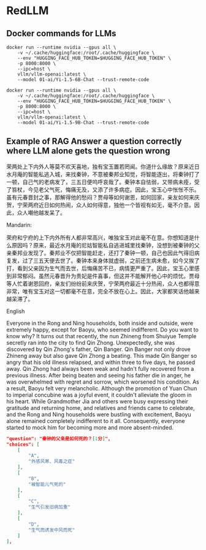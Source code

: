 # RedLLM

## Docker commands for LLMs

```
docker run --runtime nvidia --gpus all \
    -v ~/.cache/huggingface:/root/.cache/huggingface \
    --env "HUGGING_FACE_HUB_TOKEN=$HUGGING_FACE_HUB_TOKEN" \
    -p 8000:8000 \
    --ipc=host \
    vllm/vllm-openai:latest \
    --model 01-ai/Yi-1.5-6B-Chat --trust-remote-code
```

```
docker run --runtime nvidia --gpus all \
    -v ~/.cache/huggingface:/root/.cache/huggingface \
    --env "HUGGING_FACE_HUB_TOKEN=$HUGGING_FACE_HUB_TOKEN" \
    -p 8000:8000 \
    --ipc=host \
    vllm/vllm-openai:latest \
    --model 01-ai/Yi-1.5-9B-Chat --trust-remote-code
```


## Example of RAG Answer a question correctly where LLM alone gets the question wrong

荣两处上下内外人等莫不欢天喜地，独有宝玉置若罔闻。你道什么缘故？原来近日水月庵的智能私逃入城，来找秦钟，不意被秦邦业知觉，将智能逐出，将秦钟打了一顿，自己气的老病发了，三五日便呜呼哀哉了。秦钟本自怯弱，又带病未痊，受了笞杖，今见老父气死，悔痛无及，又添了许多病症。因此，宝玉心中怅怅不乐。虽有元春晋封之事，那解得他的愁闷？贾母等如何谢恩，如何回家，亲友如何来庆贺，宁荣两府近日如何热闹，众人如何得意，独他一个皆视有如无，毫不介意。因此，众人嘲他越发呆了。

Mandarin:

荣府和宁府的上下内外所有人都非常高兴，唯独宝玉对此毫不在意。你想知道是什么原因吗？原来，最近水月庵的尼姑智能私自逃进城里找秦钟，没想到被秦钟的父亲秦邦业发现了。秦邦业不仅把智能赶走，还打了秦钟一顿，自己也因此气得旧病复发，过了三五天便去世了。秦钟本来身体就虚弱，之前还生病未愈，如今又挨了打，看到父亲因为生气而去世，后悔痛苦不已，病情更严重了。因此，宝玉心里感到非常郁闷。虽然元春晋升为贵妃是件喜事，但这并不能解开他心中的烦忧。贾母等人忙着谢恩回府，亲友们纷纷前来庆贺，宁荣两府最近十分热闹，众人也都得意非常，唯有宝玉对这一切都毫不在意，完全不放在心上。因此，大家都笑话他越来越呆滞了。

English

Everyone in the Rong and Ning households, both inside and outside, were extremely happy, except for Baoyu, who seemed indifferent. Do you want to know why? It turns out that recently, the nun Zhineng from Shuiyue Temple secretly ran into the city to find Qin Zhong. Unexpectedly, she was discovered by Qin Zhong's father, Qin Banger. Qin Banger not only drove Zhineng away but also gave Qin Zhong a beating. This made Qin Banger so angry that his old illness relapsed, and within three to five days, he passed away. Qin Zhong had always been weak and hadn't fully recovered from a previous illness. After being beaten and seeing his father die in anger, he was overwhelmed with regret and sorrow, which worsened his condition. As a result, Baoyu felt very melancholic. Although the promotion of Yuan Chun to imperial concubine was a joyful event, it couldn't alleviate the gloom in his heart. While Grandmother Jia and others were busy expressing their gratitude and returning home, and relatives and friends came to celebrate, and the Rong and Ning households were bustling with excitement, Baoyu alone remained completely indifferent to it all. Consequently, everyone started to mock him for becoming more and more absent-minded.



```json
"question": "秦钟的父亲是如何死的？[1分]",
"choices": [
    [
        "A",
        "外感风寒、风毒之症"
    ],
    [
        "B",
        "被智能儿气死的"
    ],
    [
        "C",
        "生气引发旧病加重"
    ],
    [
        "D",
        "生气而诱发中风而死"
    ]
],
```